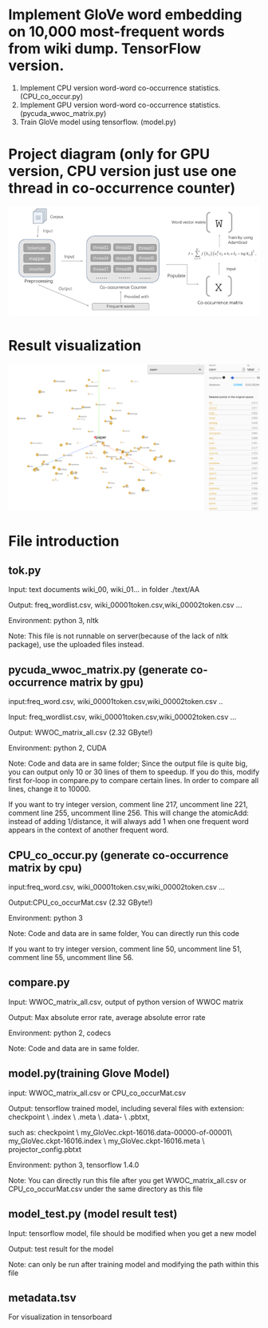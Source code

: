 # Implement GloVe word embedding on 10,000 most-frequent words from wiki dump.  TensorFlow version.
1. Implement CPU version word-word co-occurrence statistics. (CPU_co_occur.py)
2. Implement GPU version word-word co-occurrence statistics. (pycuda_wwoc_matrix.py)
3. Train GloVe model using tensorflow. (model.py)

# Project diagram (only for GPU version, CPU version just use one thread in co-occurrence counter)
![](block.png)

# Result visualization
![](embedding.png)






# File introduction
## tok.py

Input: text documents wiki_00, wiki_01... in folder ./text/AA

Output: freq_wordlist.csv, wiki_00001token.csv,wiki_00002token.csv ...

Environment: python 3, nltk 

Note: This file is not runnable on server(because of the lack of nltk package), use the uploaded files instead.



## pycuda_wwoc_matrix.py (generate co-occurrence matrix by gpu)

input:freq_word.csv, wiki_00001token.csv,wiki_00002token.csv ..

Input: freq_wordlist.csv, wiki_00001token.csv,wiki_00002token.csv ...

Output: WWOC_matrix_all.csv (2.32 GByte!)

Environment: python 2, CUDA

Note: Code and data are in same folder; Since the output file is quite big, you can output only 10 or 30 lines of them to speedup. If you do this, modify first for-loop in compare.py to compare certain lines. In order to compare all lines, change it to 10000.

If you want to try integer version, comment line 217, uncomment line 221, comment line 255, uncomment lline 256. This will change the atomicAdd: instead of adding 1/distance, it will always add 1 when one frequent word appears in the context of another frequent word.




## CPU_co_occur.py (generate co-occurrence matrix by cpu)

input:freq_word.csv, wiki_00001token.csv,wiki_00002token.csv ...

Output:CPU_co_occurMat.csv (2.32 GByte!)

Environment: python 3

Note: Code and data are in same folder, You can directly run this code

If you want to try integer version, comment line 50, uncomment line 51, comment line 55, uncomment lline 56.



## compare.py

Input: WWOC_matrix_all.csv, output of python version of WWOC matrix

Output: Max absolute error rate, average absolute error rate

Environment: python 2, codecs

Note: Code and data are in same folder.



## model.py(training Glove Model)

input: WWOC_matrix_all.csv or CPU_co_occurMat.csv

Output: tensorflow trained model, including several files with extension: checkpoint \ .index \ .meta \ .data- \ .pbtxt,

such as: checkpoint \ my_GloVec.ckpt-16016.data-00000-of-00001\ my_GloVec.ckpt-16016.index \ my_GloVec.ckpt-16016.meta \ projector_config.pbtxt

Environment: python 3, tensorflow 1.4.0

Note: You can directly run this file after you get WWOC_matrix_all.csv or CPU_co_occurMat.csv under the same directory as this file



## model_test.py (model result test)

Input: tensorflow model, file should be modified when you get a new model

Output: test result for the model

Note: can only be run after training model and modifying the path within this file



## metadata.tsv 

For visualization in tensorboard
